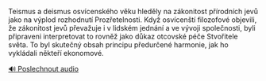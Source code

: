 
Teismus a deismus osvícenského věku hleděly na zákonitost přírodních jevů jako na výplod rozhodnutí Prozřetelnosti. Když osvícenští filozofové objevili, že zákonitost jevů převažuje i v lidském jednání a ve vývoji společnosti, byli připraveni interpretovat to rovněž jako důkaz otcovské péče Stvořitele světa. To byl skutečný obsah principu předurčené harmonie, jak ho vykládali někteří ekonomové.

[🔊 Poslechnout audio](/data/7-paragraphs/audio/chapter_47/para_002-Teismus-a-deismus-osvcenskho-vku-hledly-na-zk.mp3)
